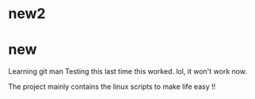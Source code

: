 
# new2
# new 
Learning git man
Testing this
last time this worked. lol, it won't work now. 

The project mainly contains the linux scripts to make life easy !!

